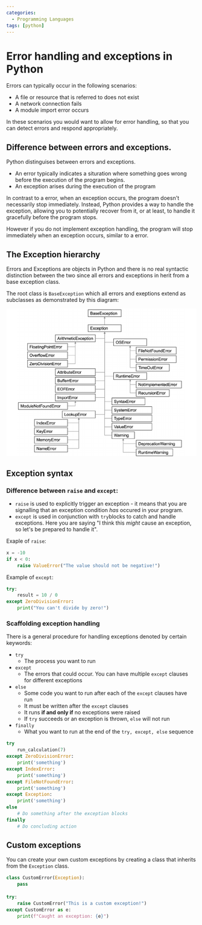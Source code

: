 ```yaml
---
categories:
  - Programming Languages
tags: [python]
---
```


# Error handling and exceptions in Python

Errors can typically occur in the following scenarios:

- A file or resource that is referred to does not exist
- A network connection fails
- A module import error occurs

In these scenarios you would want to allow for error handling, so that you can
detect errors and respond appropriately.

## Difference between errors and exceptions.

Python distinguises between errors and exceptions.

- An error typically indicates a situration where something goes wrong before
  the execution of the program begins.
- An exception arises during the execution of the program

In contrast to a error, when an exception occurs, the program doesn't
necessarily stop immediately. Instead, Python provides a way to handle the
exception, allowing you to potentially recover from it, or at least, to handle
it gracefully before the program stops.

However if you do not implement exception handling, the program will stop
immediately when an exception occurs, similar to a error.

## The Exception hierarchy

Errors and Exceptions are objects in Python and there is no real syntactic
distinction between the two since all errors and exceptions in herit from a base
exception class.

The root class is `BaseException` which all errors and exeptions extend as
subclasses as demonstrated by this diagram:

![](/img/python-exception-hierarchy.png)

## Exception syntax

### Difference between `raise` and `except`:

- `raise` is used to explicitly trigger an exception - it means that you are
  signalling that an exception condition _has_ occured in your program.
- `except` is used in conjunction with `try`blocks to catch and handle
  exceptions. Here you are saying "I think this _might_ cause an exception, so
  let's be prepared to handle it".

Exaple of `raise`:

```py
x = -10
if x < 0:
    raise ValueError("The value should not be negative!")
```

Example of `except`:

```py
try:
    result = 10 / 0
except ZeroDivisionError:
    print("You can't divide by zero!")

```

### Scaffolding exception handling

There is a general procedure for handling exceptions denoted by certain
keywords:

- `try`
  - The process you want to run
- `except`
  - The errors that could occur. You can have multiple `except` clauses for
    different exceptions
- `else`
  - Some code you want to run after each of the `except` clauses have run
  - It must be written after the `except` clauses
  - It runs **if and only if** no exceptions were raised
  - If `try` succeeds or an exception is thrown, `else` will not run
- `finally`
  - What you want to run at the end of the `try, except, else` sequence

```py
try
    run_calculation(7)
except ZeroDivisionError:
    print('something')
except IndexError:
    print('something')
except FileNotFoundError:
    print('something')
except Exception:
    print('something')
else
    # Do something after the exception blocks
finally
    # Do concluding action
```

## Custom exceptions

You can create your own custom exceptions by creating a class that inherits from
the `Exception` class.

```py
class CustomError(Exception):
    pass

try:
    raise CustomError("This is a custom exception!")
except CustomError as e:
    print(f"Caught an exception: {e}")
```
